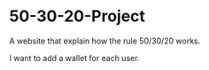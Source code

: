 # 50-30-20-Project
A website that explain how the rule 50/30/20 works.

I want to add a wallet for each user.
